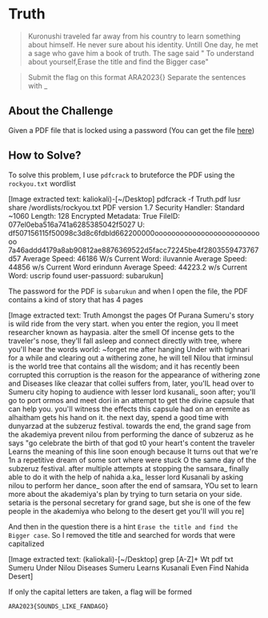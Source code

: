 # Truth
> Kuronushi traveled far away from his country to learn something about himself. He never sure about his identity. Untill One day, he met a sage who gave him a book of truth. The sage said " To understand about yourself,Erase the title and find the Bigger case"

> Submit the flag on this format ARA2023{} Separate the sentences with _

## About the Challenge
Given a PDF file that is locked using a password (You can get the file [here](Truth.pdf))

## How to Solve?
To solve this problem, I use `pdfcrack` to bruteforce the PDF using the `rockyou.txt` wordlist


[Image extracted text: kaliokali)-[~/Desktop]
pdfcrack -f
Truth.pdf
lusr share
/wordlists/rockyou.txt
PDF
version
1.7
Security Handler:
Standard
~1060
Length: 128
Encrypted Metadata:
True
FileID: 077el0eba516a741a6285385042f5027
U: df507156115f50098c3d8c6fdbld662200000ooooooooooooooooooooooooooo
7a46addd4179a8ab90812ae8876369522d5facc72245be4f2803559473767d57
Average
Speed:
46186
W/s 
Current
Word:
iluvannie
Average Speed: 44856
w/s
Current
Word
erindunn
Average Speed: 44223.2 w/s
Current Word:
uscrip
found
user-passuord:
subarukun]


The password for the PDF is `subarukun` and when I open the file, the PDF contains a kind of story that has 4 pages


[Image extracted text: Truth Amongst the pages Of Purana
Sumeru's story is
wild ride from the very start. when you enter the region, you Il meet
researcher known as haypasia.
alter the smell Of incense gets to the traveler's nose, they'Il
fall
asleep and connect directly with
tree, where you'Il hear the words
world:
~forget me
after hanging Under with tighnari for a while and clearing out a withering zone, he will
tell Nilou that irminsul is the world tree that contains all the wisdom; and it has recently been
corrupted  this corruption is the reason for the appearance of withering zone and Diseases like
cleazar that collei suffers from,
later, you'IL head over to
Sumeru city hoping to
audience with lesser lord
kusanali_
soon
after; you'Il go to port ormos and meet dori in an attempt to get the divine capsule
that can help you. you'Il witness the effects this capsule had on an eremite as alhaitham gets
his hand on it.
the next day,
spend a good time with dunyarzad at the subzeruz festival. towards the end,
the grand sage from the akademiya
prevent nilou from performing the dance of subzeruz
as he says "go celebrate the birth of that god t0 your heart's content
the traveler Learns the meaning of this line soon enough because It turns out that we're
1n a
repetitive dream of some sort where were stuck O the same day of the subzeruz festival.
after multiple attempts at stopping the samsara_
finally able to do it with the help of
nahida a.ka_
lesser lord Kusanali by asking nilou to perform her dance_
soon after the end of samsara, YOu set to learn more about the akademiya's plan by
trying to turn setaria on your side.
setaria is the personal secretary for grand sage, but she is
one of the few people in the akademiya who belong to the desert
get
you'II
will
you re]


And then in the question there is a hint `Erase the title and find the Bigger case`. So I removed the title and searched for words that were capitalized


[Image extracted text: (kaliokali)-[~/Desktop]
grep
[A-Z]+ Wt
pdf
txt
Sumeru
Under
Nilou
Diseases
Sumeru
Learns
Kusanali
Even
Find
Nahida
Desert]


If only the capital letters are taken, a flag will be formed

```
ARA2023{SOUNDS_LIKE_FANDAGO}
```